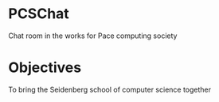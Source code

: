 PCSChat
===

Chat room in the works for Pace computing society


Objectives
===
To bring the Seidenberg school of computer science together
